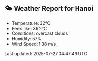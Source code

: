 <!-- WEATHER-START -->
## 🌤 Weather Report for Hanoi

- Temperature: 32°C
- Feels like: 36.2°C
- Conditions: overcast clouds
- Humidity: 57%
- Wind Speed: 1.38 m/s

Last updated: 2025-07-27 04:47:49 UTC
<!-- WEATHER-END -->
